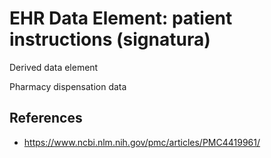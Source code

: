 # EHR Data Element: patient instructions (signatura)

Derived data element

Pharmacy dispensation data

## References

- https://www.ncbi.nlm.nih.gov/pmc/articles/PMC4419961/
